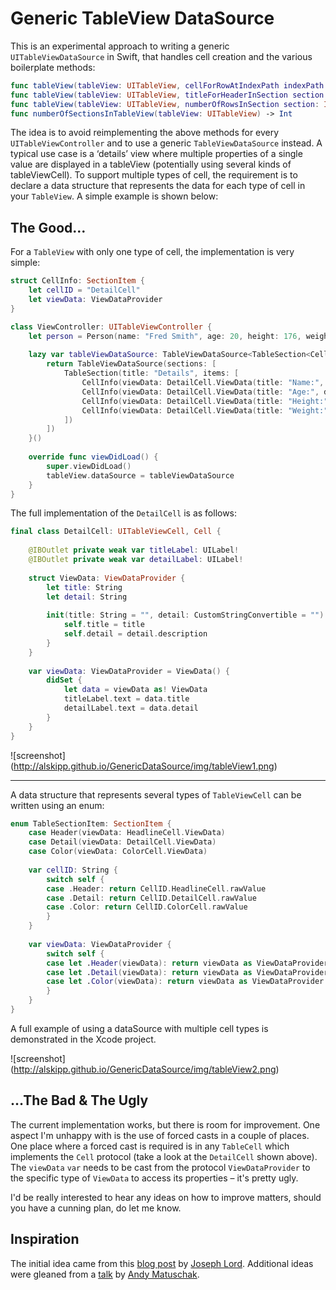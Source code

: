 Generic TableView DataSource
========

This is an experimental approach to writing a generic `UITableViewDataSource` in Swift, that handles cell creation and the various boilerplate methods:

```swift
func tableView(tableView: UITableView, cellForRowAtIndexPath indexPath: NSIndexPath) -> UITableViewCell
func tableView(tableView: UITableView, titleForHeaderInSection section: Int) -> String?
func tableView(tableView: UITableView, numberOfRowsInSection section: Int) -> Int
func numberOfSectionsInTableView(tableView: UITableView) -> Int
```

The idea is to avoid reimplementing the above methods for every `UITableViewController` and to use a generic `TableViewDataSource` instead. A typical use case is a ‘details’ view where multiple properties of a single value are displayed in a tableView (potentially using several kinds of tableViewCell). To support multiple types of cell, the requirement is to declare a data structure that represents the data for each type of cell in your `TableView`. A simple example is shown below:

The Good…
---

For a `TableView` with only one type of cell, the implementation is very simple:

```swift
struct CellInfo: SectionItem {
    let cellID = "DetailCell"
    let viewData: ViewDataProvider
}

class ViewController: UITableViewController {
    let person = Person(name: "Fred Smith", age: 20, height: 176, weight: 65)
    
    lazy var tableViewDataSource: TableViewDataSource<TableSection<CellInfo>> = {
        return TableViewDataSource(sections: [
            TableSection(title: "Details", items: [
                CellInfo(viewData: DetailCell.ViewData(title: "Name:", detail: person.name)),
                CellInfo(viewData: DetailCell.ViewData(title: "Age:", detail: person.age)),
                CellInfo(viewData: DetailCell.ViewData(title: "Height:", detail: person.height)),
                CellInfo(viewData: DetailCell.ViewData(title: "Weight:", detail: person.weight))
            ])
        ])
    }()
    
    override func viewDidLoad() {
        super.viewDidLoad()
        tableView.dataSource = tableViewDataSource
    }
}
```

The full implementation of the `DetailCell` is as follows:

```swift
final class DetailCell: UITableViewCell, Cell {
    
    @IBOutlet private weak var titleLabel: UILabel!
    @IBOutlet private weak var detailLabel: UILabel!
    
    struct ViewData: ViewDataProvider {
        let title: String
        let detail: String
        
        init(title: String = "", detail: CustomStringConvertible = "") {
            self.title = title
            self.detail = detail.description
        }
    }
    
    var viewData: ViewDataProvider = ViewData() {
        didSet {
            let data = viewData as! ViewData
            titleLabel.text = data.title
            detailLabel.text = data.detail
        }
    }
}
```

![screenshot] (http://alskipp.github.io/GenericDataSource/img/tableView1.png)

* * *

A data structure that represents several types of `TableViewCell` can be written using an enum:

```swift
enum TableSectionItem: SectionItem {
    case Header(viewData: HeadlineCell.ViewData)
    case Detail(viewData: DetailCell.ViewData)
    case Color(viewData: ColorCell.ViewData)
    
    var cellID: String {
        switch self {
        case .Header: return CellID.HeadlineCell.rawValue
        case .Detail: return CellID.DetailCell.rawValue
        case .Color: return CellID.ColorCell.rawValue
        }
    }
    
    var viewData: ViewDataProvider {
        switch self {
        case let .Header(viewData): return viewData as ViewDataProvider
        case let .Detail(viewData): return viewData as ViewDataProvider
        case let .Color(viewData): return viewData as ViewDataProvider
        }
    }
}
```

A full example of using a dataSource with multiple cell types is demonstrated in the Xcode project.

![screenshot] (http://alskipp.github.io/GenericDataSource/img/tableView2.png)

…The Bad & The Ugly
---

The current implementation works, but there is room for improvement. One aspect I'm unhappy with is the use of forced casts in a couple of places. One place where a forced cast is required is in any `TableCell` which implements the `Cell` protocol (take a look at the `DetailCell` shown above). The `viewData` `var` needs to be cast from the protocol `ViewDataProvider` to the specific type of `ViewData` to access its properties – it's pretty ugly.

I'd be really interested to hear any ideas on how to improve matters, should you have a cunning plan, do let me know.


Inspiration
---

The initial idea came from this [blog post](http://blog.human-friendly.com/swift-2-xcode-7-gm-at-least-generic-support-for-at-objc-protocols) by [Joseph Lord](https://twitter.com/jl_hfl). Additional ideas were gleaned from a [talk](https://realm.io/news/andy-matuschak-refactor-mega-controller/) by [Andy Matuschak](https://twitter.com/andy_matuschak).
